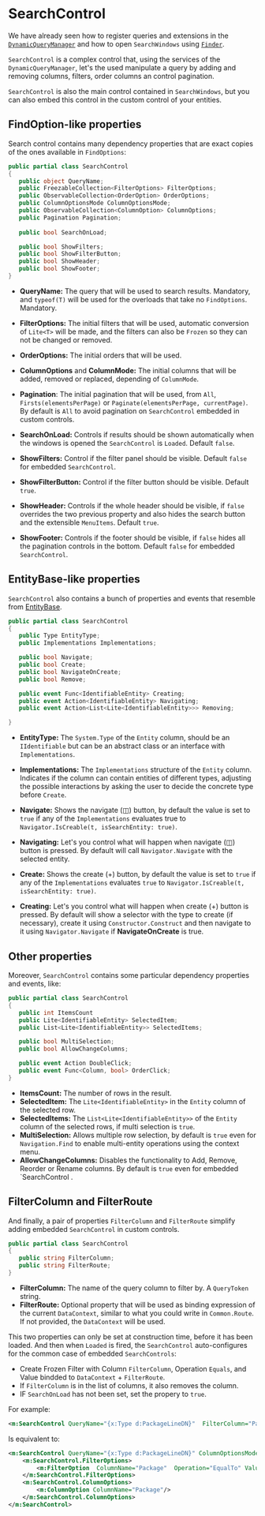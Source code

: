 # SearchControl

We have already seen how to register queries and extensions in the [`DynamicQueryManager`](../../Signum.Engines/DynamicQuery/DynamicQueries.md) and how to open `SearchWindows` using [`Finder`](../Facades/Finder.md).

`SearchControl` is a complex control that, using the services of the `DynamicQueryManager`, let's the used manipulate a query by adding and removing columns, filters, order columns an control pagination. 

`SearchControl` is also the main control contained in `SearchWindows`, but you can also embed this control in the custom control of your entities. 


## FindOption-like properties

Search control contains many dependency properties that are exact copies of the ones available in  `FindOptions`: 


```C#
public partial class SearchControl
{
   public object QueryName;
   public FreezableCollection<FilterOptions> FilterOptions; 
   public ObservableCollection<OrderOption> OrderOptions;
   public ColumnOptionsMode ColumnOptionsMode; 
   public ObservableCollection<ColumnOption> ColumnOptions;
   public Pagination Pagination;
   
   public bool SearchOnLoad;

   public bool ShowFilters; 
   public bool ShowFilterButton;
   public bool ShowHeader;
   public bool ShowFooter;
}
```

* **QueryName:** The query that will be used to search results. Mandatory, and `typeof(T)` will be used for the overloads that take no `FindOptions`. Mandatory.
* **FilterOptions:** The initial filters that will be used, automatic conversion of `Lite<T>` will be made, and the filters can also be `Frozen` so they can not be changed or removed. 
* **OrderOptions:** The initial orders that will be used.  
* **ColumnOptions** and **ColumnMode:** The initial columns that will be added, removed or replaced, depending of `ColumnMode`.  
* **Pagination**: The initial pagination that will be used, from `All`, `Firsts(elementsPerPage)` or `Paginate(elementsPerPage, currentPage)`. By default is `All` to avoid pagination on `SearchControl` embedded in custom controls.  

* **SearchOnLoad:** Controls if results should be shown automatically when the windows is opened the `SearchControl` is `Loaded`. Default `false`.
* **ShowFilters:** Control if the filter panel should be visible. Default `false` for embedded `SearchControl`.
* **ShowFilterButton:** Control if the filter button should be visible. Default `true`.
* **ShowHeader:** Controls if the whole header should be visible, if `false` overrides the two previous property and also hides the search button and the extensible `MenuItems`. Default `true`.
* **ShowFooter:** Controls if the footer should be visible, if `false` hides all the pagination controls in the bottom. Default `false` for embedded `SearchControl`.   


## EntityBase-like properties

`SearchControl` also contains a bunch of properties and events that resemble from [EntityBase](../EntityControls/EntityControls.md).

```C#
public partial class SearchControl
{
   public Type EntityType;
   public Implementations Implementations; 

   public bool Navigate;
   public bool Create;
   public bool NavigateOnCreate;  
   public bool Remove;

   public event Func<IdentifiableEntity> Creating;
   public event Action<IdentifiableEntity> Navigating;
   public event Action<List<Lite<IdentifiableEntity>>> Removing;

}
```
* **EntityType:** The `System.Type` of the `Entity` column, should be an `IIdentifiable` but can be an abstract class or an interface with `Implementations`. 

* **Implementations:** The `Implementations` structure of the `Entity` column. Indicates if the column can contain entities of different types, adjusting the possible interactions by asking the user to decide the concrete type before `Create`.  

* **Navigate:** Shows the navigate (◫) button, by default the value is set to `true` if any of the `Implementations` evaluates true to `Navigator.IsCreable(t, isSearchEntity: true)`.

* **Navigating:** Let's you control what will happen when navigate (◫) button is pressed. By default will call `Navigator.Navigate` with the selected entity.

* **Create:** Shows the create (+) button, by default the value is set to `true` if any of the `Implementations` evaluates `true` to `Navigator.IsCreable(t, isSearchEntity: true)`.

* **Creating:** Let's you control what will happen when create (+) button is pressed. By default will show a selector with the type to create (if necessary), create it using `Constructor.Construct` and then navigate to it using `Navigator.Navigate` if **NavigateOnCreate** is true.


## Other properties

Moreover, `SearchControl` contains some particular dependency properties and events, like: 

```C#
public partial class SearchControl
{
   public int ItemsCount
   public Lite<IdentifiableEntity> SelectedItem;
   public List<Lite<IdentifiableEntity>> SelectedItems;

   public bool MultiSelection;
   public bool AllowChangeColumns;

   public event Action DoubleClick;
   public event Func<Column, bool> OrderClick;
}
```

* **ItemsCount:** The number of rows in the result. 
* **SelectedItem:** The `Lite<IdentifiableEntity>` in the `Entity` column of the selected row.
* **SelectedItems:** The `List<Lite<IdentifiableEntity>>` of the `Entity` column of the selected rows, if multi selection is `true`. 
* **MultiSelection:** Allows multiple row selection, by default is `true` even for `Navigation.Find` to enable multi-entity operations using the context menu.
* **AllowChangeColumns:** Disables the functionality to Add, Remove, Reorder or Rename columns. By default is `true` even for embedded `SearchControl . 

## FilterColumn and FilterRoute

And finally, a pair of properties `FilterColumn` and `FilterRoute` simplify adding embedded `SearchControl` in custom controls.

```C#
public partial class SearchControl
{
   public string FilterColumn;
   public string FilterRoute; 
}
````

* **FilterColumn:** The name of the query column to filter by. A `QueryToken` string. 
* **FilterRoute:** Optional property that will be used as binding expression of the current `DataContext`, similar to what you could write in `Common.Route`. If not provided, the `DataContext` will be used. 

This two properties can only be set at construction time, before it has been loaded. And then when `Loaded` is fired, the `SearchControl` auto-configures for the common case of embedded `SearchControls`: 

* Create Frozen Filter with Column `FilterColumn`, Operation `Equals`, and Value bindded to `DataContext` + `FilterRoute`.
* If `FilterColumn` is in the list of columns, it also removes the column.
* IF `SearchOnLoad` has not been set, set the propery to `true`.

For example: 

```XML
<m:SearchControl QueryName="{x:Type d:PackageLineDN}"  FilterColumn="Package"/>
```

Is equivalent to:

```XML
<m:SearchControl QueryName="{x:Type d:PackageLineDN}" ColumnOptionsMode="Remove" SearchOnLoad="True" >
    <m:SearchControl.FilterOptions>
        <m:FilterOption  ColumnName="Package"  Operation="EqualTo" Value="{Binding DataContext}" Frozen="True" />
    </m:SearchControl.FilterOptions>
    <m:SearchControl.ColumnOptions>
        <m:ColumnOption ColumnName="Package"/>
    </m:SearchControl.ColumnOptions>
</m:SearchControl>
````    